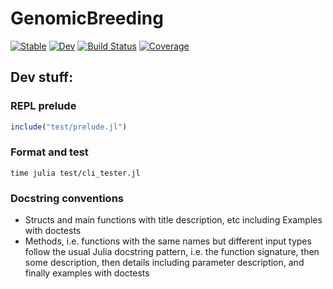 # GenomicBreeding

[![Stable](https://img.shields.io/badge/docs-stable-blue.svg)](https://jeffersonfparil.github.io/GenomicBreeding.jl/)
[![Dev](https://img.shields.io/badge/docs-dev-blue.svg)](https://jeffersonfparil.github.io/GenomicBreeding.jl/dev/)
[![Build Status](https://github.com/jeffersonfparil/GenomicBreeding.jl/actions/workflows/CI.yml/badge.svg)](https://github.com/jeffersonfparil/GenomicBreeding.jl/actions)
[![Coverage](https://codecov.io/gh/jeffersonfparil/GenomicBreeding.jl/branch/main/graph/badge.svg)](https://codecov.io/gh/jeffersonfparil/GenomicBreeding.jl)

## Dev stuff:

### REPL prelude

```julia
include("test/prelude.jl")
```

### Format and test

```shell
time julia test/cli_tester.jl
```

### Docstring conventions

- Structs and main functions with title description, etc including Examples with doctests
- Methods, i.e. functions with the same names but different input types follow the usual Julia docstring pattern, i.e. the function signature, then some description, then details including parameter description, and finally examples with doctests